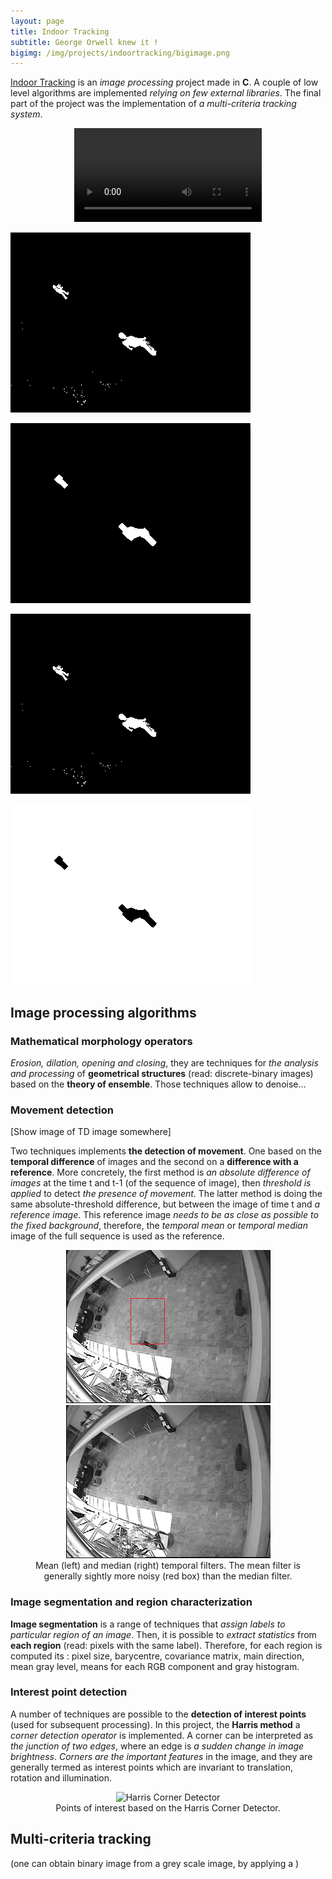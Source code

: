 ```yaml
---
layout: page
title: Indoor Tracking
subtitle: George Orwell knew it !
bigimg: /img/projects/indoortracking/bigimage.png
---
```


[Indoor Tracking](https://github.com/johan-gras/Indoor-Tracking) is an *image processing* project made in **C**.
A couple of low level algorithms are implemented *relying on few external libraries*.
The final part of the project was the implementation of *a multi-criteria tracking system*.

<div style="text-align: center;">
	<video src="/img/projects/indoortracking/video.mp4" autoplay controls loop>Indoor Tracking Video</video>
</div>

![alt text](/img/projects/indoortracking/result.gif "t")

![alt text](/img/projects/indoortracking/resultclean.gif "t")

![alt text](/img/projects/indoortracking/resultmove.gif "t")

![alt text](/img/projects/indoortracking/resultregion.gif "t")


## Image processing algorithms
### Mathematical morphology operators
*Erosion, dilation, opening and closing*, they are techniques for *the analysis and processing* of **geometrical structures** (read: discrete-binary images) based on the **theory of ensemble**.
Those techniques allow to denoise...

### Movement detection
[Show image of TD image somewhere]

Two techniques implements **the detection of movement**.
One based on the **temporal difference** of images and the second on a **difference with a reference**.
More concretely, the first method is *an absolute difference of images* at the time t and t-1 (of the sequence of image), then *threshold is applied* to detect *the presence of movement*.
The latter method is doing the same absolute-threshold difference, but between the image of time t and *a reference image*. This reference image *needs to be as close as possible to the fixed background*, therefore, the *temporal mean* or *temporal median* image of the full sequence is used as the reference.

<div style="text-align: center;">
	<figure>
	  <img src="/img/projects/indoortracking/mean.png" alt="Mean temporal filter"/>
	  <img src="/img/projects/indoortracking/median.png" alt="Median temporal filter"/>
	  <figcaption>Mean (left) and median (right) temporal filters. The mean filter is generally sightly more noisy (red box) than the median filter.</figcaption>
	</figure>
</div>

### Image segmentation and region characterization
**Image segmentation** is a range of techniques that *assign labels to particular region of an image*.
Then, it is possible to *extract statistics* from **each region** (read: pixels with the same label).
Therefore, for each region is computed its : pixel size, barycentre, covariance matrix, main direction, mean gray level, means for each RGB component and gray histogram.

### Interest point detection
A number of techniques are possible to the **detection of interest points** (used for subsequent processing).
In this project, the **Harris method** a *corner detection operator* is implemented. 
A corner can be interpreted as *the junction of two edges*, where an edge is *a sudden change in image brightness*.
*Corners are the important features* in the image, and they are generally termed as interest points which are invariant to translation, rotation and illumination.

<div style="text-align: center;">
	<figure>
	  <img src="/img/projects/indoortracking/hariss.png" alt="Harris Corner Detector"/>
	  <figcaption>Points of interest based on the Harris Corner Detector.</figcaption>
	</figure>
</div>


## Multi-criteria tracking

(one can obtain binary image from a grey scale image, by applying a )